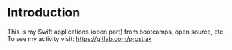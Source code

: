 # Introduction

This is my Swift applications (open part) from bootcamps, open source, etc.
To see my activity visit: https://gitlab.com/prostiak        
        
     
